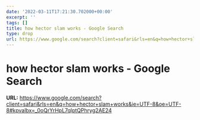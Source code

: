 ```yaml
---
date: '2022-03-11T17:21:30.702000+00:00'
excerpt: ''
tags: []
title: how hector slam works - Google Search
type: drop
url: https://www.google.com/search?client=safari&rls=en&q=how+hector+slam+works&ie=UTF-8&oe=UTF-8#kpvalbx=_0oQrYrHpL7qlptQPhryg2AE24
---
```


# how hector slam works - Google Search

**URL:** https://www.google.com/search?client=safari&rls=en&q=how+hector+slam+works&ie=UTF-8&oe=UTF-8#kpvalbx=_0oQrYrHpL7qlptQPhryg2AE24
